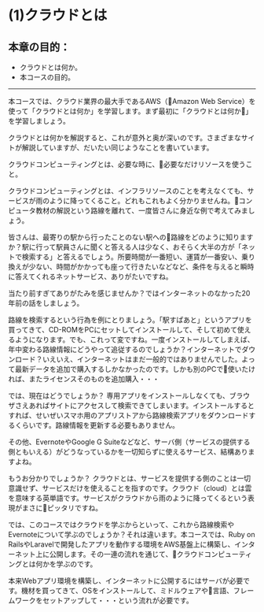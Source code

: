 # (1)クラウドとは 

## 本章の目的：

- クラウドとは何か。
- 本コースの目的。

***

本コースでは、クラウド業界の最大手であるAWS（Amazon Web Service）を使って「クラウドとは何か」を学習します。まず最初に「クラウドとは何か」を学習しましょう。

クラウドとは何かを解説すると、これが意外と奥が深いのです。さまざまなサイトが解説していますが、だいたい同じようなことを書いています。

クラウドコンピューティングとは、必要な時に、必要なだけリソースを使うこと。

クラウドコンピューティングとは、インフラリソースのことを考えなくても、サービスが雨のように降ってくること。どれもこれもよく分かりませんね。コンピュータ教材の解説という路線を離れて、一度皆さんに身近な例で考えてみましょう。

皆さんは、最寄りの駅から行ったことのない駅への路線をどのように知りますか？駅に行って駅員さんに聞くと答える人は少なく、おそらく大半の方が「ネットで検索する」と答えるでしょう。所要時間が一番短い、運賃が一番安い、乗り換えが少ない、時間がかかっても座って行きたいなどなど、条件を与えると瞬時に答えてくれるネットサービス、ありがたいですね。

当たり前すぎてありがたみを感じませんか？ではインターネットのなかった20年前の話をしましょう。

路線を検索するという行為を例にとりましょう。「駅すぱあと」というアプリを買ってきて、CD-ROMをPCにセットしてインストールして、そして初めて使えるようになります。でも、これって変ですね。一度インストールしてしまえば、年中変わる路線情報にどうやって追従するのでしょうか？インターネットでダウンロード？いえいえ、インターネットはまだ一般的ではありませんでした。よって最新データを追加で購入するしかなかったのです。しかも別のPCで使いたければ、またライセンスそのものを追加購入・・・

では、現在はどうでしょうか？
専用アプリをインストールしなくても、ブラウザさえあればサイトにアクセスして検索できてしまいます。インストールするとすれば、せいぜいスマホ用のアプリストアから路線検索アプリをダウンロードするくらいです。路線情報を更新する必要もありません。

その他、EvernoteやGoogle G Suiteなどなど、サーバ側（サービスの提供する側ともいえる）がどうなっているかを一切知らずに使えるサービス、結構ありますよね。

もうお分かりでしょうか？
クラウドとは、サービスを提供する側のことは一切意識せず、サービスだけを使えることを指すのです。クラウド（cloud）とは雲を意味する英単語です。サービスがクラウドから雨のように降ってくるという表現がまさにピッタリですね。

では、このコースではクラウドを学ぶからといって、これから路線検索やEvernoteについて学ぶのでしょうか？それは違います。本コースでは、Ruby on RailsやLaravelで開発したアプリを動作する環境をAWS基盤上に構築し、インターネット上に公開します。その一連の流れを通じて、クラウドコンピューティングとは何かを学ぶのです。

本来Webアプリ環境を構築し、インターネットに公開するにはサーバが必要です。機材を買ってきて、OSをインストールして、ミドルウェアや言語、フレームワークをセットアップして・・・という流れが必要です。

